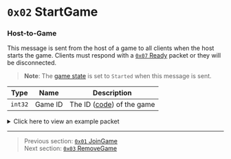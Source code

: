 # `0x02` StartGame

### Host-to-Game

This message is sent from the host of a game to all clients when the host starts the game. Clients must respond with a [`0x07` Ready](../03_gamedata_and_gamedatato_message_types/07_ready.md) packet or they will be disconnected.

> **Note**: The [game state](../01_packet_structure/06_enums.md#gamestate) is set to `Started` when this message is sent.

| Type | Name | Description |
| --- | --- | --- |
| `int32` | Game ID | The ID ([code](../07_miscellaneous/02_converting_game_ids_to_and_from_game_codes.md)) of the game |

<details>
    <summary>Click here to view an example packet</summary>

```
01              # Reliable packet
0067            # Nonce
040002          # Hazel message (tag of 0x02 = StartGame)
    d3503f8a    # Game ID: -1975562029 (REDSUS)
```
</details>

---

> Previous section: [`0x01` JoinGame](01_joingame.md)<br>
> Next section: [`0x03` RemoveGame](03_removegame.md)
